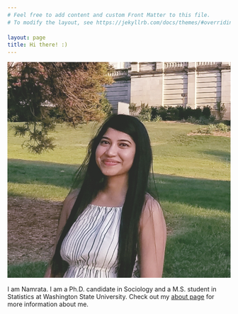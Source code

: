 ```yaml
---
# Feel free to add content and custom Front Matter to this file.
# To modify the layout, see https://jekyllrb.com/docs/themes/#overriding-theme-defaults

layout: page
title: Hi there! :) 
---
```

![Me in the Smokey Mountains](me.jpg "ME")


I am Namrata. I am a Ph.D. candidate in Sociology and a M.S. student in Statistics at Washington State University.
Check out my <a href="./about">about page</a> for more information about me.
   
